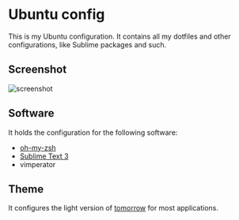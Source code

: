 # Ubuntu config

This is my Ubuntu configuration. It contains all my dotfiles and other configurations, like Sublime packages and such.

## Screenshot

![screenshot](https://raw.github.com/pjvds/ubuntu-config/master/screenshot.png)

## Software

It holds the configuration for the following software:

* [oh-my-zsh](https://github.com/robbyrussell/oh-my-zsh)
* [Sublime Text 3](http://www.sublimetext.com/)
* vimperator

## Theme

It configures the light version of [tomorrow](https://github.com/ChrisKempson/Tomorrow-Theme) for most applications.
